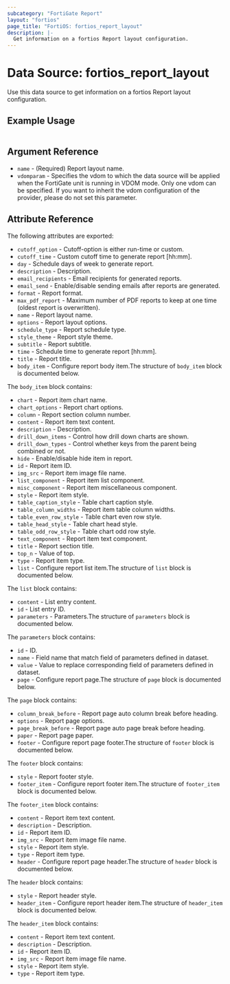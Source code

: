 ```yaml
---
subcategory: "FortiGate Report"
layout: "fortios"
page_title: "FortiOS: fortios_report_layout"
description: |-
  Get information on a fortios Report layout configuration.
---
```


# Data Source: fortios_report_layout
Use this data source to get information on a fortios Report layout configuration.


## Example Usage

```hcl

```

## Argument Reference

* `name` - (Required) Report layout name.
* `vdomparam` - Specifies the vdom to which the data source will be applied when the FortiGate unit is running in VDOM mode. Only one vdom can be specified. If you want to inherit the vdom configuration of the provider, please do not set this parameter.

## Attribute Reference

The following attributes are exported:

* `cutoff_option` - Cutoff-option is either run-time or custom.
* `cutoff_time` - Custom cutoff time to generate report [hh:mm].
* `day` - Schedule days of week to generate report.
* `description` - Description.
* `email_recipients` - Email recipients for generated reports.
* `email_send` - Enable/disable sending emails after reports are generated.
* `format` - Report format.
* `max_pdf_report` - Maximum number of PDF reports to keep at one time (oldest report is overwritten).
* `name` - Report layout name.
* `options` - Report layout options.
* `schedule_type` - Report schedule type.
* `style_theme` - Report style theme.
* `subtitle` - Report subtitle.
* `time` - Schedule time to generate report [hh:mm].
* `title` - Report title.
* `body_item` - Configure report body item.The structure of `body_item` block is documented below.

The `body_item` block contains:

* `chart` - Report item chart name.
* `chart_options` - Report chart options.
* `column` - Report section column number.
* `content` - Report item text content.
* `description` - Description.
* `drill_down_items` - Control how drill down charts are shown.
* `drill_down_types` - Control whether keys from the parent being combined or not.
* `hide` - Enable/disable hide item in report.
* `id` - Report item ID.
* `img_src` - Report item image file name.
* `list_component` - Report item list component.
* `misc_component` - Report item miscellaneous component.
* `style` - Report item style.
* `table_caption_style` - Table chart caption style.
* `table_column_widths` - Report item table column widths.
* `table_even_row_style` - Table chart even row style.
* `table_head_style` - Table chart head style.
* `table_odd_row_style` - Table chart odd row style.
* `text_component` - Report item text component.
* `title` - Report section title.
* `top_n` - Value of top.
* `type` - Report item type.
* `list` - Configure report list item.The structure of `list` block is documented below.

The `list` block contains:

* `content` - List entry content.
* `id` - List entry ID.
* `parameters` - Parameters.The structure of `parameters` block is documented below.

The `parameters` block contains:

* `id` - ID.
* `name` - Field name that match field of parameters defined in dataset.
* `value` - Value to replace corresponding field of parameters defined in dataset.
* `page` - Configure report page.The structure of `page` block is documented below.

The `page` block contains:

* `column_break_before` - Report page auto column break before heading.
* `options` - Report page options.
* `page_break_before` - Report page auto page break before heading.
* `paper` - Report page paper.
* `footer` - Configure report page footer.The structure of `footer` block is documented below.

The `footer` block contains:

* `style` - Report footer style.
* `footer_item` - Configure report footer item.The structure of `footer_item` block is documented below.

The `footer_item` block contains:

* `content` - Report item text content.
* `description` - Description.
* `id` - Report item ID.
* `img_src` - Report item image file name.
* `style` - Report item style.
* `type` - Report item type.
* `header` - Configure report page header.The structure of `header` block is documented below.

The `header` block contains:

* `style` - Report header style.
* `header_item` - Configure report header item.The structure of `header_item` block is documented below.

The `header_item` block contains:

* `content` - Report item text content.
* `description` - Description.
* `id` - Report item ID.
* `img_src` - Report item image file name.
* `style` - Report item style.
* `type` - Report item type.
